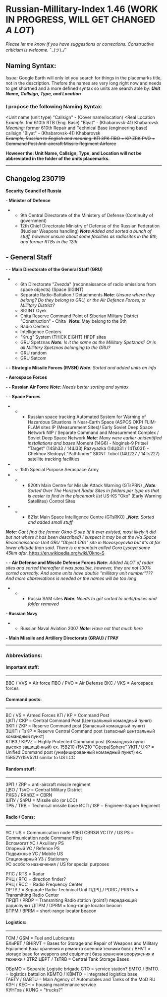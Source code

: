 # Russian-Millitary-Index 1.46 **(WORK IN PROGRESS, WILL GET CHANGED _A LOT_)**
_Please let me know if you have suggestions or corrections. Constructive criticism is welcome._  ¯\_(ツ)_/¯

## Naming Syntax:
_Issue:_
Google Earth will only let you search for things in the placemarks title, not in the description. 
Thefore the names are very long right now and needs to get shortned and a more defined syntax so units are search able by: ***Unit Name, Callsign, Type, and Location***


### I propose the following Naming Syntax:

<inactive> <Unit name (unit type) "Callsign" - (Cover name/location) <Real Location <br>
_Example:_ 
fmr 610th RTB (Eng. Base) "Blyat" - (Khabarovsk-41) Khabarovsk<br>
_Meaning:_
former 610th Repair and Technical Base (engineering base) callsign "Blyat" - (Khabarovsk-41) Khabarovsk<br>
	~~_Example, Russian to English and meaning:_
КП ЗРК ПВО = KP ZRK PVO = Command Post Anti-aircraft Missile Regiment Airforce~~


**However the: Unit Name, Callsign, Type, and Location will not be abbreviated in the folder of the units placemarks.**

-----------------------------------------
## Changelog 230719

**Security Council of Russia**

**- Minister of Defence**
- - 9th Central Directorate of the Ministery of Defense (Continuity of government)
  - 12th Chief Directorate  Ministry of Defense of the Russian Federation (Nuclear Weapons handling)
_**Note**:Added and sorted a bunch of stuff, however unsure about some facilities as radiosites in the 9th, and former RTBs in the 12th_  

**- General Staff**
-
**- - Main Directorate of the General Staff (GRU)**
  - - 6th Directorate "Zvezda" (reconnaissance of radio emissions from space objects) (Space SIGINT)
    - Separate Radio-Battalion / Detachments _**Note**: Unsure where they belong? Do they belong to GRU, or the Air Defence Forces, or Millitary District?_
    - SIGINT Oyek
    - Chita Reserve Command Point of Siberian Military District "Construction" - Chita  _**Note**: May belong to the 9th
    - Radio Centers
    - Intelligence Centers
    - "Krug" System (THICK EIGHT) HFDF sites
    - GRU Spetznas _**Note**: Is it the same as the Millitary Spetznas? Or is all Millitary Spetznas belonging to the GRU?_
    - GRU random
    - GRU Satcom
    
**- - Strategic Missile Forces (RVSN)**
    _**Note**: Sorted and added units an info_

**- Aerospace Forces**

**- - Russian Air Force**
_**Note**: Needs better sorting and syntax_

**- - Space Forces**
- - - Russian space tracking
   	Automated System for Warning of Hazardous Situations in Near-Earth Space (ASPOS OKP)
	FLIM-FLAM sites
	IP (Measurement Sites)/ Early Soviet Deep Space Network
	NIP / Separate Command and Measurement Complex / Soviet Deep Space Network _**Note**: Many were earlier unidentified installations and bases_
	Moment (14G6) - Noginsk-9
	Pritsel "Target" (14Sh33 / 14Ш33)
	Razvyazka (14Ц031 / 14Ts031) - Chekhov
	Sledopyt "Pathfinder” SIGNT
	Tobol (14Ц227 / 14Ts227) satellite tracking facilities

 - - 15th Special Purpose Aerospace Army
  - - - 820th Main Centre for Missile Attack Warning (GTsPRN)
      __**Note**: Sorted Over The Horizont Radar Sites in folders per type as that is easier to find in the placemark list_
      	US-KS "Oko" (Early Warning Satellites) Control Sites
 - - - 821st Main Space Intelligence Centre  (GTsRKO)
      __**Note**: Sorted and added small stuff_
      
_**Note**: Cant find the former Okno-S site (if it ever existed, most likely it did but not where it has been described)
I suspect it may be at the n/a Space Reconnaissance Unit GRU "Object 1261" site in Novosyoyevka but it's at far lower altitude than said. There is a mountain called Gora Lysaya some 45km afar._
https://en.wikipedia.org/wiki/Okno-S

**- - Air Defense and Missile Defense Forces**
_**Note**: Added ALOT of radar sites and sorted thereafter it was possible, however, they are not 100% sorted correctly. And some units have double "millitary unit number"??? And more abbreviations is needed or the names will be too long_
- - - Russia SAM sites _**Note**: Needs to get sorted to units/bases and folder removed_


**- Russian Navy**
- - Russian Naval Aviation 2007
_**Note**: Have not that much here_

**- Main Missile and Artillery Directorate (GRAU) / ГРАУ**






-------------------------------------------------
### Abbreviations:

#### Important stuff: 
---------------- 
ВВС / VVS = Air force
ПВО / PVO = Air Defense
ВКС / VKS = Aerospace forces

#### Command posts:  
------------ -  
ВС / VS = Armed Forces 
КП  / KP = Command Post  
ЦКП / CKP = Central Command Post    (Центральный командный пункт) 
ЗКП / ZKP = Reserve Command post    (Запасный командный пункт)  
ЗЦКП / TsKP = Reserve Central Command post     (запасный центральный командный пункт)  
КПВЗ / KPVZ = Highly Protected Command post     (Командный пункт высоко защищённый) ex. 15В210 /15V210 "Сфера)Sphere" 
УКП / UKP  = Unified Command post       (унифицированный командный пункт) ex. 15В52У/15V52U similar to US LCC


#### Random stuff : 
------------------ 
ЗРП	/ ZRP = anti-aircraft missile regiment    
ЦВО / TsVO = Central Military District  
РХБЗ / RKhBZ = CBRN  
ШПУ / ShPU = Missile silo (or LCC)  
ТРБ / TRB = Technical missile base 
ИСП / ISP = Engineer-Sapper Regiment 


#### Radio / Coms:
-------------
УС / US = Communication node УЗЕЛ СВЯЗИ 
УС ПУ / US PS = Communication node Command Post  
Вспомогат УС / Axuillary PS  
Опорный УС / Refence PS  
Подвижные УС / Mobile US  
Стационарный УЗ / Stationary  
УС особого назначения / US for special purposes   

РЛС / RTS = Radar  
РЧЦ / RFC = direction finder?  
РЧЦ / RCC =  Radio Frequency Center  
ОРТУ / = Separate Radio-Technical Unit 
ПДРЦ / PDRC / PRRTs = Transmitting Radio Center  
ПРДП / PRDP = Transmiting Radio station (point?)        передающий радиопункт 
ДПРМ / DPRM = long-range locator beacon  
БПРМ / BPRM = short-range locator beacon  

#### Logistics: 
----------
ГСМ / GSM = Fuel and Lubricants  
БХиРВТ / BHiRVT = Bases for Storage and Repair of Weapons and Military Equipment   База хранения и ремонта военной техники 
бхвт  / BHVT = storage base for weapons and equipment                 база хранения вооружения и техники 
/ BTRZ 
ЦБРТ / TsTRB = Central Tank Storage Bases 

ОБрМО = Separate Logistic brigade 
CTO = service station? 
БМТО  / BMTO. = logistics battalion 
КБМТО / KBMTO = integrated logistics base  
ГАБТУ / GABTU = Main Agency of Automobiles and Tanks of the MoD RU 
КЭЧ / KECH = housing maintenance service   
КУНГов / KUNG = "trucks?" 				 
